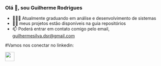
<!--
**Guilherme-dsr/Guilherme-dsr** is a ✨ _special_ ✨ repository because its `README.md` (this file) appears on your GitHub profile.

Here are some ideas to get you started:

- 🔭 I’m currently working on ...
- 🌱 I’m currently learning ...
- 👯 I’m looking to collaborate on ...
- 🤔 I’m looking for help with ...
- 💬 Ask me about ...
- 📫 How to reach me: ...
- 😄 Pronouns: ...
- ⚡ Fun fact: ...
-->

### Olá 👋, sou Guilherme Rodrigues

- 👨🏻‍🎓 Atualmente graduando em análise e desenvolvimento de sistemas
- 👨‍💻 meus projetos estão disponíveis na guia repositórios
- 📫 Poderá entrar em contato comigo pelo email, guilhermesilva.dsr@gmail.com

#Vamos nos conectar no linkedin:
<p>
<a href="https://www.linkedin.com/in/guilherme-dsr/" target="_blank"><img align="left" width="30" height="30" src="https://cdn-icons-png.flaticon.com/512/174/174857.png"></a>
</p>

